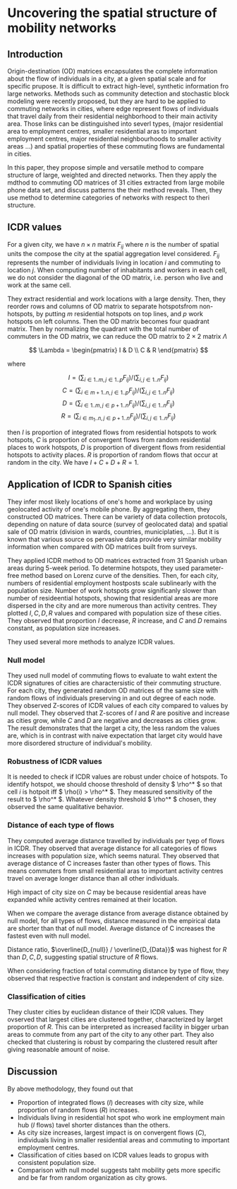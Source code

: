 
# Uncovering the spatial structure of mobility networks

## Introduction 

Origin-destination (OD) matrices encapsulates the complete information about the flow of individuals in a city, at a given spatial scale and for specific prupose. It is difficult to extract high-level, synthetic information fro large networks. Methods such as community detection and stochastic block modeling were recently proposed, but they are hard to be applied to commuting networks in cities, where edge represent flows of individuals that travel daily from their residential neighborhood to their main activity area. Those links can be distinguished into severl types, (major residential area to employment centres, smaller residential aras to important employment centres, major residential neighbourhoods to smaller activity areas ...) and spatial properties of these commuting flows are fundamental in cities.

In this paper, they propose simple and versatile method to compare structure of large, weighted and directed networks. Then they apply the mdthod to commuting OD matrices of 31 cities extracted from large mobile phone data set, and discuss patterns the their method reveals. Then, they use method to determine categories of networks with respect to theri structure.

## ICDR values

For a given city, we have $n \times n$ matrix $F_{ij}$ where $n$ is the number of spatial units the compose the city at the spatial aggregation level considered. $F_{ij}$ represents the number of individuals living in location $i$ and commuting to location $j$. When computing number of inhabitants and workers in each cell, we do not consider the diagonal of the OD matrix, i.e. person who live and work at the same cell.

They extract residential and work locations with a large density. Then, they reorder rows and columns of OD matrix to separate hotspotsfrom non-hotspots, by putting $m$ residential hotspots on top lines, and $p$ work hotspots on left columns. Then the OD matrix becomes four quadrant matrix. Then by normalizing the quadrant with the total number of commuters in the OD matrix, we can reduce the OD matrix to $2\times 2$ matrix $\Lambda$

$$
\Lambda = \begin{pmatrix}
I & D \\
C & R
\end{pmatrix}
$$

where

$$
I = \left(\sum_{i \in 1..m,\, j \in 1..p} F_{ij}\right) / \left(\sum_{i,j \in 1..n} F_{ij}\right)
$$
$$
C = \left(\sum_{i \in m+1..n,\, j \in 1..p} F_{ij}\right) / \left(\sum_{i,j \in 1..n} F_{ij}\right)
$$
$$
D = \left(\sum_{i \in 1..m,\, j \in p+1..n} F_{ij}\right) / \left(\sum_{i,j \in 1..n} F_{ij}\right)
$$
$$
R = \left(\sum_{i \in m_1..n,\, j \in p+1..n} F_{ij}\right) / \left(\sum_{i,j \in 1..n} F_{ij}\right)
$$

then $I$ is proportion of integrated flows from residential hotspots to work hotspots, $C$ is proportion of convergent flows  from random residential places to work hotspots, $D$ is proportion of divergent flows from residential hotspots to activity places. $R$ is proportion of random flows that occur at random in the city. We have $I+C+D+R = 1$.


## Application of ICDR to Spanish cities

They infer most likely locations of one's home and workplace by using geolocated activity of one's mobile phone. By aggregating them, they constructed OD matrices. There can be variety of data collection protocols, depending on nature of data source (survey of geolocated data) and spatial sale of OD matrix (division in wards, countries, municiplaties, ...). But it is known that various source os pervasive data provide very similar mobility information when compared with OD matrices built from surveys. 

They applied ICDR method to OD matrices extracted from 31 Spanish urban areas during 5-week period. To determine hotspots, they used parameter-free method based on Lorenz curve of the densities. Then, for each city, numbers of residential employment hostposts scale sublinearly with the population size. Number of work hotspots grow significanly slower than number of resideential hotspots, showing that residential areas are more dispersed in the city and are more numerous than activity centres. They plotted $I,C,D,R$ values and compared with population size of these cities. They observed that proportion $I$ decrease, $R$ increase, and $C$ and $D$ remains constant, as population size increases.

They used several more methods to analyze ICDR values.

### Null model
They used null model of commuting flows to evaluate to waht extent the ICDR signatures of cities are charactersistic of their commuting structure. For each city, they generated random OD matrices of the same size with random flows of individuals preserving in and out degree of each node. They observed Z-scores of ICDR values of each city compared to values by null model. They observed that Z-scores of $I$ and $R$ are positive and increase as cities grow, while $C$ and $D$ are negative and decreases as cities grow. The result demonstrates that the larget a city, the less random the values are, which is in contrast with naive expectation that larget city would have more disordered structure of individual's mobility.

### Robustness of ICDR values

It is needed to check if ICDR values are robust under choice of hotspots. To identify hotspot, we should choose threshold of density $ \rho^* $ so that cell $i$ is hotpoit iff $ \rho(i) > \rho^* $. They measured sensitivity of the result to $ \rho^* $.  Whatever density threshold $ \rho^* $ chosen, they observed the same qualitative behavior.

### Distance of each type of flows

They computed average distance travelled by individuals per tyep of flows in ICDR. They observed that average distance for all categories of flows increases with population size, which seems natural. They observed that average distance of C increases faster than other types of flows. This means commuters from small residential aras to important activity centres travel on average longer distance than all other individuals. 

High impact of city size on $C$ may be because residential areas have expanded while activity centres remained at their location.

When we compare the average distance from average distance obtained by null model, for all types of flows, distance measured in the empirical data are shorter than that of null model. Average distance of C increases the fastest even with null model. 

Distance ratio, $\overline{D_{null}} / \overline{D_{Data}}$ was highest for $R$ than $D,C,D$, suggesting spatial structure of $R$ flows. 

When considering fraction of total commuting distance by type of flow, they observed that respective fraction is constant and independent of city size. 

### Classification of cities

They cluster cities by euclidean distance of their ICDR values. They ovserved that largest cities are clustered together, characterized by larget proportion of $R$. This can be interpreted as increased facility in bigger urban areas to commute from any part of the city to any other part. They also checked that clustering is robust by comparing the clustered result after giving reasonable amount of noise.

## Discussion

By above methodology, they found out that
- Proportion of integrated flows ($I$) decreases with city size, while proportion of random flows ($R$) increases.
- Individuals living in residential hot spot who work ine employment main hub ($I$ flows) tavel shorter distances than the others.
- As city size increases, largest impact is on convergent flows ($C$), individuals living in smaller residential areas and commuting to important employment centres.
- Classification of cities based on ICDR values leads to gropus with consistent population size.
- Comparison with null model suggests taht mobility gets more specific and be far from random organization as city grows.
